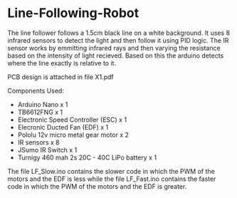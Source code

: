 # Line-Following-Robot

The line follower follows a 1.5cm black line on a white background. It uses 8 infrared sensors to detect the light and then follow it using PID logic. The IR sensor works by emmitting infrared rays and then varying the resistance based on the intensity of light recieved. Based on this the arduino detects where the line exactly is relative to it. 

PCB design is attached in file X1.pdf

Components Used:

- Arduino Nano x 1 
- TB6612FNG x 1
- Electronic Speed Controller (ESC) x 1 
- Elecronic Ducted Fan (EDF) x 1
- Pololu 12v micro metal gear motor x 2
- IR sensors x 8
- JSumo IR Switch x 1
- Turnigy 460 mah 2s 20C - 40C LiPo battery x 1

The file LF_Slow.ino contains the slower code in which the PWM of the motors and the EDF is less while the file LF_Fast.ino contains the faster code in which the PWM of the motors and the EDF is greater.
